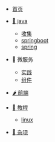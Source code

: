 <!-- _navbar.md -->

<!-- 上面 -->

* [首页](/)

* [🥕 java]()

  * [收集](/java/collect/)
  * [springboot](/java/springboot/)
  * [spring](/java/spring/)

* 🌽 微服务

  * [实践](/microservice/)
  * [组件](/microservice/)

* [🌶 前端]()

* [🧅 教程]()

  * [ linux](/course/centos/)
  
* [🥜 杂项](/common/)

  

